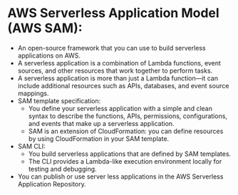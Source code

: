 # AWS Serverless Application Model (AWS SAM):
- An open-source framework that you can use to build serverless applications on AWS.
- A serverless application is a combination of Lambda functions, event sources, and other resources that work together to perform tasks.
- A serverless application is more than just a Lambda function—it can include additional resources such as APIs, databases, and event source mappings. 
- SAM template specification: 
	- You define your serverless application with a simple and clean syntax to describe the functions, APIs, permissions, configurations, and events that make up a serverless application. 
	- SAM is an extension of CloudFormation: you can define resources by using CloudFormation in your SAM template.
- SAM CLI: 
	- You build serverless applications that are defined by SAM templates.
	- The CLI provides a Lambda-like execution environment locally for testing and debugging.
- You can publish or use server less applications in the AWS Serverless Application Repository. 
